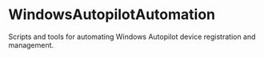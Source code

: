 # WindowsAutopilotAutomation
Scripts and tools for automating Windows Autopilot device registration and management.
